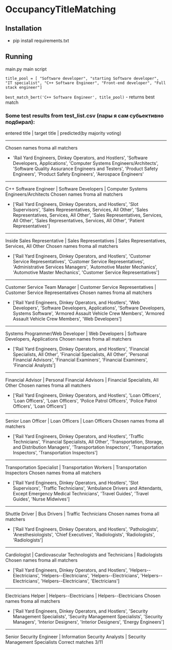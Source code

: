 # OccupancyTitleMatching

## Installation

- pip install requirements.txt


## Running
main.py main script 

`title_pool = [ "Software developer",
    "starting Software developer",
    "IT specialist",
    "C++ Software Engineer",
    "Front-end developer",
    "Full stack engineer"]`
    
    
`best_match_bert('C++ Software Engineer', title_pool)` - returns best match


### Some test results from test_list.csv (пары я сам субьективно подбирал):

entered title    |            target title               |            predicted(by majority voting)
_______________________________________
Chosen names froma all matchers
- 'Rail Yard Engineers, Dinkey Operators, and Hostlers', 'Software Developers, Applications', 'Computer Systems Engineers/Architects', 'Software Quality Assurance Engineers and Testers', 'Product Safety Engineers', 'Product Safety Engineers', 'Aerospace Engineers'
------------------------------
C++ Software Engineer |  Software Developers |  Computer Systems Engineers/Architects
Chosen names froma all matchers
- ['Rail Yard Engineers, Dinkey Operators, and Hostlers', 'Slot Supervisors', 'Sales Representatives, Services, All Other', 'Sales Representatives, Services, All Other', 'Sales Representatives, Services, All Other', 'Sales Representatives, Services, All Other', 'Patient Representatives']
------------------------------
Inside Sales Representative |  Sales Representatives |  Sales Representatives, Services, All Other
Chosen names froma all matchers
- ['Rail Yard Engineers, Dinkey Operators, and Hostlers', 'Customer Service Representatives', 'Customer Service Representatives', 'Administrative Services Managers', 'Automotive Master Mechanics', 'Automotive Master Mechanics', 'Customer Service Representatives']
------------------------------
Customer Service Team Manager |  Customer Service Representatives |  Customer Service Representatives
Chosen names froma all matchers
- ['Rail Yard Engineers, Dinkey Operators, and Hostlers', 'Web Developers', 'Software Developers, Applications', 'Software Developers, Systems Software', 'Armored Assault Vehicle Crew Members', 'Armored Assault Vehicle Crew Members', 'Web Developers']
------------------------------
Systems Programmer/Web Developer |  Web Developers |  Software Developers, Applications
Chosen names froma all matchers 
- ['Rail Yard Engineers, Dinkey Operators, and Hostlers', 'Financial Specialists, All Other', 'Financial Specialists, All Other', 'Personal Financial Advisors', 'Financial Examiners', 'Financial Examiners', 'Financial Analysts']
------------------------------
Financial Advisor |  Personal Financial Advisors |  Financial Specialists, All Other
Chosen names froma all matchers
- ['Rail Yard Engineers, Dinkey Operators, and Hostlers', 'Loan Officers', 'Loan Officers', 'Loan Officers', 'Police Patrol Officers', 'Police Patrol Officers', 'Loan Officers']
------------------------------
Senior Loan Officer |  Loan Officers |  Loan Officers
Chosen names froma all matchers
- ['Rail Yard Engineers, Dinkey Operators, and Hostlers', 'Traffic Technicians', 'Financial Specialists, All Other', 'Transportation, Storage, and Distribution Managers', 'Transportation Inspectors', 'Transportation Inspectors', 'Transportation Inspectors']
------------------------------
Transportation Specialist |  Transportation Workers |  Transportation Inspectors
Chosen names froma all matchers 
- ['Rail Yard Engineers, Dinkey Operators, and Hostlers', 'Slot Supervisors', 'Traffic Technicians', 'Ambulance Drivers and Attendants, Except Emergency Medical Technicians', 'Travel Guides', 'Travel Guides', 'Nurse Midwives']
------------------------------
Shuttle Driver |  Bus Drivers |  Traffic Technicians
Chosen names froma all matchers
- ['Rail Yard Engineers, Dinkey Operators, and Hostlers', 'Pathologists', 'Anesthesiologists', 'Chief Executives', 'Radiologists', 'Radiologists', 'Radiologists']
------------------------------
Cardiologist |  Cardiovascular Technologists and Technicians |  Radiologists
Chosen names froma all matchers
- ['Rail Yard Engineers, Dinkey Operators, and Hostlers', 'Helpers--Electricians', 'Helpers--Electricians', 'Helpers--Electricians', 'Helpers--Electricians', 'Helpers--Electricians', 'Electricians']
------------------------------
Electricians Helper |  Helpers--Electricians |  Helpers--Electricians
Chosen names froma all matchers
- ['Rail Yard Engineers, Dinkey Operators, and Hostlers', 'Security Management Specialists', 'Security Management Specialists', 'Security Managers', 'Interior Designers', 'Interior Designers', 'Energy Engineers']
------------------------------
Senior Security Engineer |  Information Security Analysts |  Security Management Specialists
Correct matches 3/11
